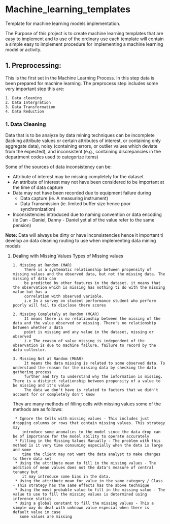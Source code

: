 # Machine_learning_templates
Template for machine learning models implementation.

The Purpose of this project is to create machine learning templates that are easy to implement and to use of the ordinary use each template will contain a simple easy to implement procedure for implementing a machine learning model or activity.
## 1. Preprocessing:
  This is the first set in the Machine Learning Process. In this step data is been prepared for machine learning. 
  The preprocess step includes some very important step this are:
  
    1. Data cleaning
    2. Data Intergration
    3. Data Transformation
    4. Data Reduction
    
### 1. Data Cleaning
Data that is to be analyze by data mining techniques can be incomplete (lacking attribute values or certain attributes of interest, or containing only aggregate data), noisy (containing errors, or outlier values  which  deviate  from  the  expected),  and  inconsistent  (e.g.,  containing  discrepancies  in  the  department  codes  used  to  categorize  items)

Some of the sources of data inconsistency can be:
* Attribute of interest may be missing completely for the dataset
* An attribute of interest may not have been considered to be important at the time of data capture
* Data may not have been recorded due to equipment failure during 
    * Data capture (ie. A measuring instrument)
    * Data Transmission (ie. limited buffer size hence poor synchronization)
* Inconsistencies introduced due to naming convention or data encoding (ie Dan - Daniel, Danny - Daniel yet al of the value refer to the same pension)

**Note:**
Data will always be dirty or have inconsistencies hence it important ti develop an data cleaning routing to use when implementing data mining models

1. Dealing with Missing Values
    Types of Missing values
       
       1. Missing at Random (MAR)
            There is a systematic relationship between propensity of missing values and the observed data, but not the missing data. The missing of data can 
            be predicted by other features in the dataset. it means that the observation which is missing has nothing ti do with the missing value but has a 
            correlation with observed variable.
            i.e In a survey on student performance student who perform poorly will fail to disclose there scores
            
       2. Missing Completely at Random (MCAR)
            It means there is no relationship between the missing of the data and the value observed or missing. There's no relationship between whether a data
            point is missing and any value in the dataset, missing or observed
            i.e The reason of value missing is independent of the observation is due to machine failure, failure to record by the data collector.
            
       3. Missing Not at Random (MNAR)
            It means the data missing is related to some observed data. To understand the reason for the missing data by checking the data gathering process
            further and try to understand why the information is missing. There is a distinct relationship between propensity of a value to be missing and it's value 
            The data we don't have is related to factors that we didn't account for or completely don't know
       
    They are many methods of filling cells with missing values some of the methods are as follows:

        * Ignore the Cells with missing values - This includes just dropping columns or rows that contain missing values. This strategy may
           introduce some anomalies to the model since the data drop can be of importance for the model ability to operate accurately
        * Filling in the Missing Values Manually - The problem with this method is it very time consuming especially when the data is large and some
           time the client may not want the data analyst to make changes to there data set
        * Using the attribute mean to fill in the missing values - The addition of mean values does not the data's measure of central tenancy but
           it may introduce some bias in the data.
        * Using the attribute mean for value in the same category / Class - This strategy has the same effects has the above technique
        * Using the most probable value to fill in the missing value - The value to use to fill the missing values is determined using inference statics 
        * Using a global constant to fill the missing values - This a simple way do deal with unknown value especial when there is default value in case 
          some values are missing